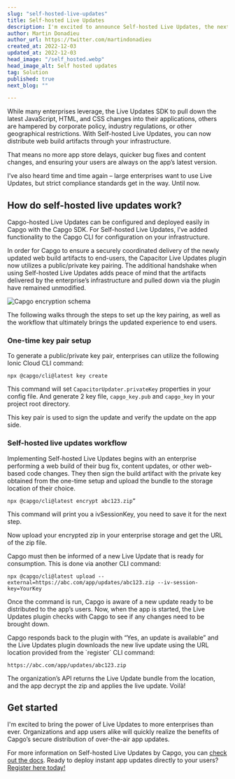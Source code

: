```yaml
---
slug: "self-hosted-live-updates"
title: Self-hosted Live Updates
description: I'm excited to announce Self-hosted Live Updates, the next iteration of Capgo’s Live Updates!
author: Martin Donadieu
author_url: https://twitter.com/martindonadieu
created_at: 2022-12-03
updated_at: 2022-12-03
head_image: "/self_hosted.webp"
head_image_alt: Self hosted updates
tag: Solution
published: true
next_blog: ""

---
```


While many enterprises leverage, the Live Updates SDK to pull down the latest JavaScript, HTML, and CSS changes into their applications, others are hampered by corporate policy, industry regulations, or other geographical restrictions. With Self-hosted Live Updates, you can now distribute web build artifacts through your infrastructure.

That means no more app store delays, quicker bug fixes and content changes, and ensuring your users are always on the app’s latest version.

I’ve also heard time and time again – large enterprises want to use Live Updates, but strict compliance standards get in the way. Until now.

## How do self-hosted live updates work?

Capgo-hosted Live Updates can be configured and deployed easily in Capgo with the Capgo SDK. For Self-hosted Live Updates, I’ve added functionality to the Capgo CLI for configuration on your infrastructure.

In order for Capgo to ensure a securely coordinated delivery of the newly updated web build artifacts to end-users, the Capacitor Live Updates plugin now utilizes a public/private key pairing. The additional handshake when using Self-hosted Live Updates adds peace of mind that the artifacts delivered by the enterprise’s infrastructure and pulled down via the plugin have remained unmodified.

![Capgo encryption schema](/ecryption_flow.webp)

The following walks through the steps to set up the key pairing, as well as the workflow that ultimately brings the updated experience to end users.

### One-time key pair setup

To generate a public/private key pair, enterprises can utilize the following Ionic Cloud CLI command:

```
npx @capgo/cli@latest key create
```

This command will set `CapacitorUpdater.privateKey` properties in your config file.
And generate 2 key file, `capgo_key.pub` and `capgo_key` in your project root directory.

This key pair is used to sign the update and verify the update on the app side.

### Self-hosted live updates workflow

Implementing Self-hosted Live Updates begins with an enterprise performing a web build of their bug fix, content updates, or other web-based code changes. They then sign the build artifact with the private key obtained from the one-time setup and upload the bundle to the storage location of their choice.

```
npx @capgo/cli@latest encrypt abc123.zip”
```
This command will print you a ivSessionKey, you need to save it for the next step.

Now upload your encrypted zip in your enterprise storage and get the URL of the zip file.

Capgo must then be informed of a new Live Update that is ready for consumption. This is done via another CLI command:
```
npx @capgo/cli@latest upload --external=https://abc.com/app/updates/abc123.zip --iv-session-key=YourKey
```

Once the command is run, Capgo is aware of a new update ready to be distributed to the app’s users. Now, when the app is started, the Live Updates plugin checks with Capgo to see if any changes need to be brought down.

Capgo responds back to the plugin with “Yes, an update is available” and the Live Updates plugin downloads the new live update using the URL location provided from the \`register\` CLI command:

```
https://abc.com/app/updates/abc123.zip
```

The organization’s API returns the Live Update bundle from the location, and the app decrypt the zip and applies the live update. Voilà!

## Get started

I'm excited to bring the power of Live Updates to more enterprises than ever. Organizations and app users alike will quickly realize the benefits of Capgo’s secure distribution of over-the-air app updates. 

For more information on Self-hosted Live Updates by Capgo, you can [check out the docs](https://docs.capgo.app/tooling/cli#upload-version). Ready to deploy instant app updates directly to your users? [Register here today!](https://web.capgo.app/register)
